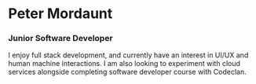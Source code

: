 <h1>Peter Mordaunt</h1>
<h3>Junior Software Developer</h3>
<p>I enjoy full stack development, and currently have an interest in UI/UX and human machine interactions. I am also looking to experiment with cloud services alongside completing software developer course with Codeclan.</p>
